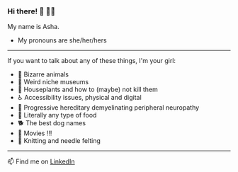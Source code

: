 ### Hi there! :wave: :woman_technologist:

My name is Asha. 
- My pronouns are she/her/hers

---

If you want to talk about any of these things, I'm your girl:
 - :turtle: Bizarre animals
 - :european_post_office: Weird niche museums
 - 🌱 Houseplants and how to (maybe) not kill them
 - :wheelchair: Accessibility issues, physical and digital
 - :foot: Progressive hereditary demyelinating peripheral neuropathy
 - :taco: Literally any type of food
 - :dog2: The best dog names
 - :movie_camera: Movies !!!
 - :older_woman: Knitting and needle felting
 
 ---
  📫 Find me on [LinkedIn](https://www.linkedin.com/in/asha-misra/)

<!--
**aafmisra/aafmisra** is a ✨ _special_ ✨ repository because its `README.md` (this file) appears on your GitHub profile.

Here are some ideas to get you started:

- 🔭 I’m currently working on ...
- 🌱 I’m currently learning ...
- 👯 I’m looking to collaborate on ...
- 🤔 I’m looking for help with ...
- 💬 Ask me about ...
- 📫 How to reach me: ...
- 😄 Pronouns: ...
- ⚡ Fun fact: ...
-->
